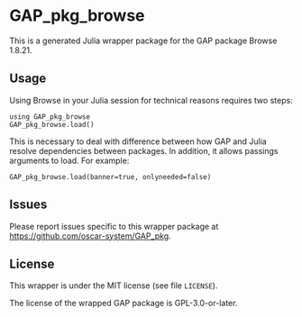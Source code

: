 # GAP_pkg_browse

This is a generated Julia wrapper package for the GAP package Browse 1.8.21.

## Usage

Using Browse in your Julia session for technical reasons requires two steps:

    using GAP_pkg_browse
    GAP_pkg_browse.load()

This is necessary to deal with difference between how GAP and Julia
resolve dependencies between packages. In addition, it allows passings
arguments to load. For example:

    GAP_pkg_browse.load(banner=true, onlyneeded=false)

## Issues

Please report issues specific to this wrapper package at <https://github.com/oscar-system/GAP_pkg>.


## License

This wrapper is under the MIT license (see file `LICENSE`).

The license of the wrapped GAP package is GPL-3.0-or-later.
